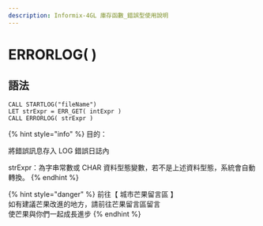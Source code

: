 ```yaml
---
description: Informix-4GL 庫存函數_錯誤型使用說明
---
```


# ERRORLOG( )

## 語法

```
CALL STARTLOG("fileName")
LET strExpr = ERR_GET( intExpr )
CALL ERRORLOG( strExpr )
```

{% hint style="info" %}
目的：

將錯誤訊息存入 LOG 錯誤日誌內

strExpr：為字串常數或 CHAR 資料型態變數，若不是上述資料型態，系統會自動轉換。
{% endhint %}

{% hint style="danger" %}
前往【 城市芒果留言區 】\
如有建議芒果改進的地方，請前往芒果留言區留言\
使芒果與你們一起成長進步
{% endhint %}
